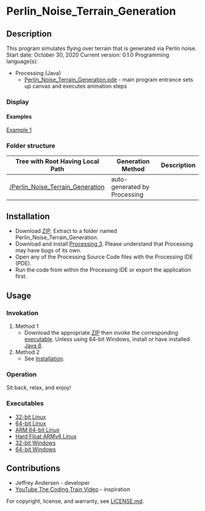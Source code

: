 # Perlin_Noise_Terrain_Generation

## Description
This program simulates flying over terrain that is generated via Perlin noise.
Start date: October 30, 2020
Current version: 0.1.0
Programming language(s):
- Processing (Java)
	- [Perlin_Noise_Terrain_Generation.pde](Perlin_Noise_Terrain_Generation.pde) - main program entrance sets up canvas and executes animation steps

### Display
#### Examples
[Example 1](Picture1.png)

### Folder structure
| Tree with Root Having Local Path | Generation Method | Description |
| -------------------------------- | ----------------- | ----------- |
| [/Perlin_Noise_Terrain_Generation](https://github.com/anderjef/Perlin_Noise_Terrain_Generation) | auto-generated by Processing | <!-- --> |

## Installation
- Download [ZIP](https://github.com/anderjef/Perlin_Noise_Terrain_Generation/archive/Perlin_Noise_Terrain_Generation.zip). Extract to a folder named Perlin_Noise_Terrain_Generation.
- Download and install [Processing 3](https://processing.org/). Please understand that Processing may have bugs of its own.
- Open any of the Processing Source Code files with the Processing IDE (PDE).
- Run the code from within the Processing IDE or export the application first.

## Usage
### Invokation
1. Method 1
	- Download the appropriate [ZIP](https://github.com/anderjef/Perlin_Noise_Terrain_Generation/archive/Perlin_Noise_Terrain_Generation.zip) then invoke the corresponding [executable](#Executables). Unless using 64-bit Windows, install or have installed [Java 8](https://java.com/en/download/).
2. Method 2
	- See [Installation](#Installation).

### Operation
Sit back, relax, and enjoy!

### Executables
- [32-bit Linux](https://github.com/anderjef/Perlin_Noise_Terrain_Generation/application.linux32/Perlin_Noise_Terrain_Generation)
- [64-bit Linux](https://github.com/anderjef/Perlin_Noise_Terrain_Generation/application.linux64/Perlin_Noise_Terrain_Generation)
- [ARM 64-bit Linux](https://github.com/anderjef/Perlin_Noise_Terrain_Generation/application.linux-arm64/Perlin_Noise_Terrain_Generation)
- [Hard Float ARMv6 Linux](https://github.com/anderjef/Perlin_Noise_Terrain_Generation/application.linux-armv6hf/Perlin_Noise_Terrain_Generation)
- [32-bit Windows](https://github.com/anderjef/Perlin_Noise_Terrain_Generation/application.windows32/Perlin_Noise_Terrain_Generation.exe)
- [64-bit Windows](https://github.com/anderjef/Perlin_Noise_Terrain_Generation/application.windows64/Perlin_Noise_Terrain_Generation.exe)

## Contributions
- Jeffrey Andersen - developer
- [YouTube The Coding Train Video](https://www.youtube.com/watch?v=IKB1hWWedMk) - inspiration

For copyright, license, and warranty, see [LICENSE.md](https://github.com/anderjef/Perlin_Noise_Terrain_Generation/LICENSE.md).